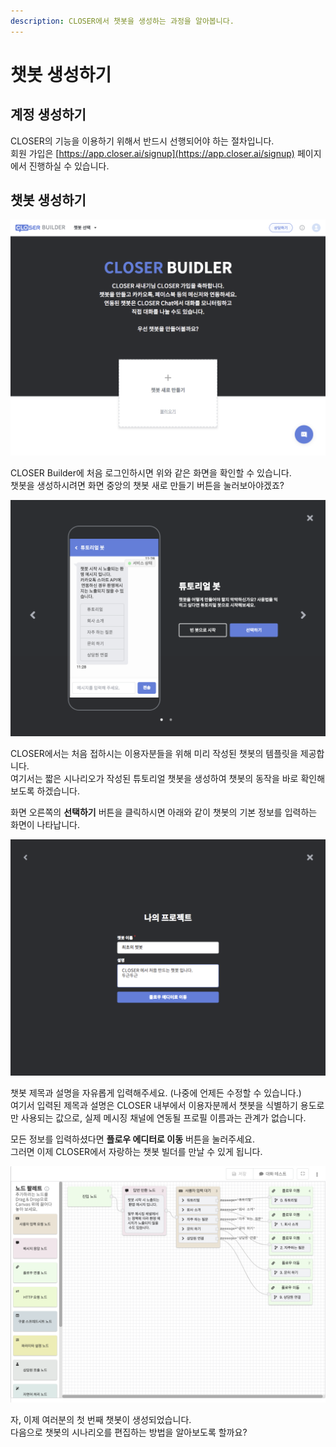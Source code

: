 ```yaml
---
description: CLOSER에서 챗봇을 생성하는 과정을 알아봅니다.
---
```


# 챗봇 생성하기

## 계정 생성하기

CLOSER의 기능을 이용하기 위해서 반드시 선행되어야 하는 절차입니다.  
회원 가입은 [https://app.closer.ai/signup](https://app.closer.ai/signup) 페이지에서 진행하실 수 있습니다.

## 챗봇 생성하기

![&#xCC57;&#xBD07; &#xC0DD;&#xC131;&#xD558;&#xAE30; \(1\) - &#xCCAB; &#xD654;&#xBA74;](../../.gitbook/assets/image%20%2840%29.png)

CLOSER Builder에 처음 로그인하시면 위와 같은 화면을 확인할 수 있습니다.   
챗봇을 생성하시려면 화면 중앙의 챗봇 새로 만들기 버튼을 눌러보아야겠죠?  

![&#xCC57;&#xBD07; &#xC0DD;&#xC131;&#xD558;&#xAE30; \(2\) - &#xAE30;&#xBCF8; &#xC81C;&#xACF5; &#xCC57;&#xBD07; &#xC1FC;&#xCF00;&#xC774;&#xC2A4;](../../.gitbook/assets/image%20%2819%29.png)

CLOSER에서는 처음 접하시는 이용자분들을 위해 미리 작성된 챗봇의 템플릿을 제공합니다.  
여기서는 짧은 시나리오가 작성된 튜토리얼 챗봇을 생성하여 챗봇의 동작을 바로 확인해보도록 하겠습니다.

화면 오른쪽의 **선택하기** 버튼을 클릭하시면 아래와 같이 챗봇의 기본 정보를 입력하는 화면이 나타납니다.

![&#xCC57;&#xBD07; &#xC0DD;&#xC131;&#xD558;&#xAE30; \(3\) - &#xAE30;&#xBCF8; &#xC815;&#xBCF4; &#xC785;&#xB825;](../../.gitbook/assets/image%20%2827%29.png)

챗봇 제목과 설명을 자유롭게 입력해주세요. \(나중에 언제든 수정할 수 있습니다.\)   
여기서 입력된 제목과 설명은 CLOSER 내부에서 이용자분께서 챗봇을 식별하기 용도로만 사용되는 값으로, 실제 메시징 채널에 연동될 프로필 이름과는 관계가 없습니다.  

모든 정보를 입력하셨다면 **플로우 에디터로 이동** 버튼을 눌러주세요.   
그러면 이제 CLOSER에서 자랑하는 챗봇 빌더를 만날 수 있게 됩니다.

![&#xCC57;&#xBD07; &#xC0DD;&#xC131;&#xD558;&#xAE30; \(4\) - &#xCC57;&#xBD07; &#xD3B8;&#xC9D1; &#xD654;&#xBA74;](../../.gitbook/assets/image%20%284%29.png)

자, 이제 여러분의 첫 번째 챗봇이 생성되었습니다.   
다음으로 챗봇의 시나리오를 편집하는 방법을 알아보도록 할까요?

